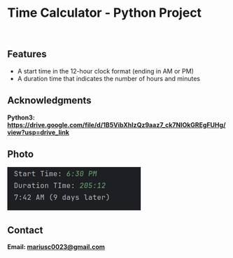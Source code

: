<h1>Time Calculator - Python Project</h1>
<br>
<h2>Features</h2>
<ul>
    <li> A start time in the 12-hour clock format (ending in AM or PM)</li>
    <li>A duration time that indicates the number of hours and minutes</li>
</ul>


<h2>Acknowledgments</h2>

<b> Python3: https://drive.google.com/file/d/1B5VibXhlzQz9aaz7_ck7NlOkGREgFUHg/view?usp=drive_link <b>
<br>

<h2>Photo</h2>
<img src="image.png">
<br>

<h2>Contact</h2>

<b> Email: mariusc0023@gmail.com </b>